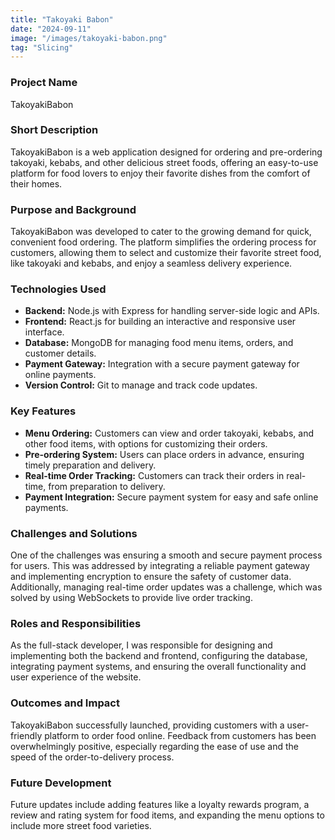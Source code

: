 ```yaml
---
title: "Takoyaki Babon"
date: "2024-09-11"
image: "/images/takoyaki-babon.png"
tag: "Slicing"
---
```


<!-- @format -->

### Project Name

TakoyakiBabon

### Short Description

TakoyakiBabon is a web application designed for ordering and pre-ordering takoyaki, kebabs, and other delicious street foods, offering an easy-to-use platform for food lovers to enjoy their favorite dishes from the comfort of their homes.

### Purpose and Background

TakoyakiBabon was developed to cater to the growing demand for quick, convenient food ordering. The platform simplifies the ordering process for customers, allowing them to select and customize their favorite street food, like takoyaki and kebabs, and enjoy a seamless delivery experience.

### Technologies Used

- **Backend:** Node.js with Express for handling server-side logic and APIs.
- **Frontend:** React.js for building an interactive and responsive user interface.
- **Database:** MongoDB for managing food menu items, orders, and customer details.
- **Payment Gateway:** Integration with a secure payment gateway for online payments.
- **Version Control:** Git to manage and track code updates.

### Key Features

- **Menu Ordering:** Customers can view and order takoyaki, kebabs, and other food items, with options for customizing their orders.
- **Pre-ordering System:** Users can place orders in advance, ensuring timely preparation and delivery.
- **Real-time Order Tracking:** Customers can track their orders in real-time, from preparation to delivery.
- **Payment Integration:** Secure payment system for easy and safe online payments.

### Challenges and Solutions

One of the challenges was ensuring a smooth and secure payment process for users. This was addressed by integrating a reliable payment gateway and implementing encryption to ensure the safety of customer data. Additionally, managing real-time order updates was a challenge, which was solved by using WebSockets to provide live order tracking.

### Roles and Responsibilities

As the full-stack developer, I was responsible for designing and implementing both the backend and frontend, configuring the database, integrating payment systems, and ensuring the overall functionality and user experience of the website.

### Outcomes and Impact

TakoyakiBabon successfully launched, providing customers with a user-friendly platform to order food online. Feedback from customers has been overwhelmingly positive, especially regarding the ease of use and the speed of the order-to-delivery process.

### Future Development

Future updates include adding features like a loyalty rewards program, a review and rating system for food items, and expanding the menu options to include more street food varieties.
